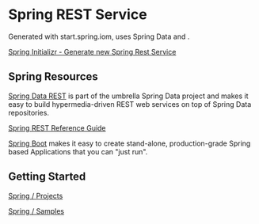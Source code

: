 # Spring REST Service

Generated with start.spring.iom, uses Spring Data and .

[Spring Initializr - Generate new Spring Rest Service](https://start.spring.io/#!type=maven-project&language=java&platformVersion=2.6.3&packaging=jar&jvmVersion=11&groupId=com.example&artifactId=spring.rest.service&name=spring-rest-service&description=Demo%20project%20using%20Spring%20Web%20and%20Spring%20REST%20Docs&packageName=com.example.spring.rest.service&dependencies=configuration-processor,web,data-mongodb,restdocs)

## Spring Resources

[Spring Data REST](https://spring.io/projects/spring-data-rest) is part of the umbrella Spring Data project and makes it easy to build hypermedia-driven REST web services on top of Spring Data repositories.

[Spring REST Reference Guide](https://docs.spring.io/spring-data/rest/docs/current/reference/html/#preface)

[Spring Boot](https://spring.io/projects/spring-boot) makes it easy to create stand-alone, production-grade Spring based Applications that you can "just run".

## Getting Started

[Spring / Projects](https://spring.io/projects)

[Spring / Samples](https://spring.io/projects/spring-data-rest#samples)
